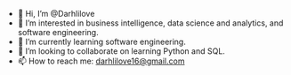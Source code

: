 - 👋 Hi, I’m @Darhlilove
- 👀 I’m interested in business intelligence, data science and analytics, and software engineering.
- 🌱 I’m currently learning software engineering.
- 💞️ I’m looking to collaborate on learning Python and SQL.
- 📫 How to reach me: darhlilove16@gmail.com

<!---
Darhlilove/Darhlilove is a ✨ special ✨ repository because its `README.md` (this file) appears on your GitHub profile.
You can click the Preview link to take a look at your changes.
--->
